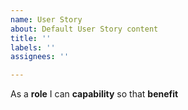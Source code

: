 ```yaml
---
name: User Story
about: Default User Story content
title: ''
labels: ''
assignees: ''

---
```


As a **role** I can **capability** so that **benefit**
